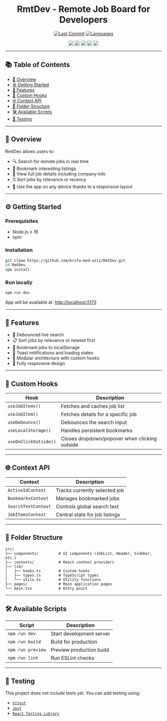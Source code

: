 <div align="center">

# RmtDev - Remote Job Board for Developers

[![Last Commit](https://img.shields.io/github/last-commit/krifa-med-aziz/RmtDev?style=flat-square)](https://github.com/krifa-med-aziz/RmtDev)
[![Languages](https://img.shields.io/github/languages/count/krifa-med-aziz/RmtDev?style=flat-square)](https://github.com/krifa-med-aziz/RmtDev)

</div>

<div align="center">
  <img src="https://img.shields.io/badge/React-20232A?style=flat-square&logo=react&logoColor=61DAFB"/>
  <img src="https://img.shields.io/badge/TypeScript-3178C6?style=flat-square&logo=typescript&logoColor=white"/>
  <img src="https://img.shields.io/badge/Vite-646CFF?style=flat-square&logo=vite&logoColor=white"/>
  <img src="https://img.shields.io/badge/TailwindCSS-38B2AC?style=flat-square&logo=tailwindcss&logoColor=white"/>
  <img src="https://img.shields.io/badge/Radix_UI-000000?style=flat-square&logo=radix-ui&logoColor=white"/>
</div>

---


## 📚 Table of Contents

- [📖 Overview](#-overview)
- [⚙️ Getting Started](#️-getting-started)
- [🧩 Features](#-features)
- [🧠 Custom Hooks](#-custom-hooks)
- [🌐 Context API](#-context-api)
- [📁 Folder Structure](#-folder-structure)
- [🛠️ Available Scripts](#️-available-scripts)
- [🧪 Testing](#-testing)


---

## 📖 Overview

RmtDev allows users to:

- 🔍 Search for remote jobs in real time  
- 📌 Bookmark interesting listings  
- 📄 View full job details including company info  
- 🔃 Sort jobs by relevance or recency  
- 📱 Use the app on any device thanks to a responsive layout  

---

## ⚙️ Getting Started

### Prerequisites

- Node.js ≥ 18
- npm

### Installation

```bash
git clone https://github.com/krifa-med-aziz/RmtDev.git
cd RmtDev
npm install
```

### Run locally

```bash
npm run dev
```

App will be available at: [http://localhost:5173](http://localhost:5173)

---

## 🧩 Features

- 🔎 Debounced live search  
- 📋 Sort jobs by relevance or newest first  
- 📌 Bookmark jobs to localStorage  
- 💬 Toast notifications and loading states  
- 🧠 Modular architecture with custom hooks  
- 📱 Fully responsive design  

---

## 🧠 Custom Hooks

| Hook                  | Description                                      |
|-----------------------|--------------------------------------------------|
| `useJobItems()`       | Fetches and caches job list                     |
| `useJobItem()`        | Fetches details for a specific job              |
| `useDebounce()`       | Debounces the search input                      |
| `useLocalStorage()`   | Handles persistent bookmarks                    |
| `useOnClickOutside()` | Closes dropdown/popover when clicking outside  |


---

## 🌐 Context API

| Context             | Description                        |
|---------------------|------------------------------------|
| `ActiveIdContext`    | Tracks currently selected job      |
| `BookmarksContext`   | Manages bookmarked jobs            |
| `SearchTextContext`  | Controls global search text        |
| `JobItemsContext`    | Central state for job listings     |



---

## 📁 Folder Structure

```
src/
├── components/         # UI components (JobList, Header, Sidebar, etc.)
├── contexts/           # React context providers
├── lib/
│   ├── hooks.ts        # Custom hooks
│   ├── types.ts        # TypeScript types
│   └── utils.ts        # Utility functions
├── pages/              # Main application pages
└── main.tsx            # Entry point
```

---

## 🛠️ Available Scripts

| Script           | Description                     |
|------------------|---------------------------------|
| `npm run dev`     | Start development server        |
| `npm run build`   | Build for production            |
| `npm run preview` | Preview production build        |
| `npm run lint`    | Run ESLint checks               |

---

## 🧪 Testing

This project does not include tests yet. You can add testing using:

- [`Vitest`](https://vitest.dev/)
- [`Jest`](https://jestjs.io/)
- [`React Testing Library`](https://testing-library.com/)


